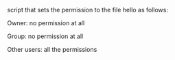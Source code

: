  script that sets the permission to the file hello as follows:



Owner: no permission at all

Group: no permission at all

Other users: all the permissions 
